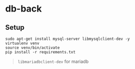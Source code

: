 # db-back

## Setup

```bash=
sudo apt-get install mysql-server libmysqlclient-dev -y
virtualenv venv
source venv/bin/activate
pip install -r requirements.txt
```

> `libmariadbclient-dev` for mariadb
